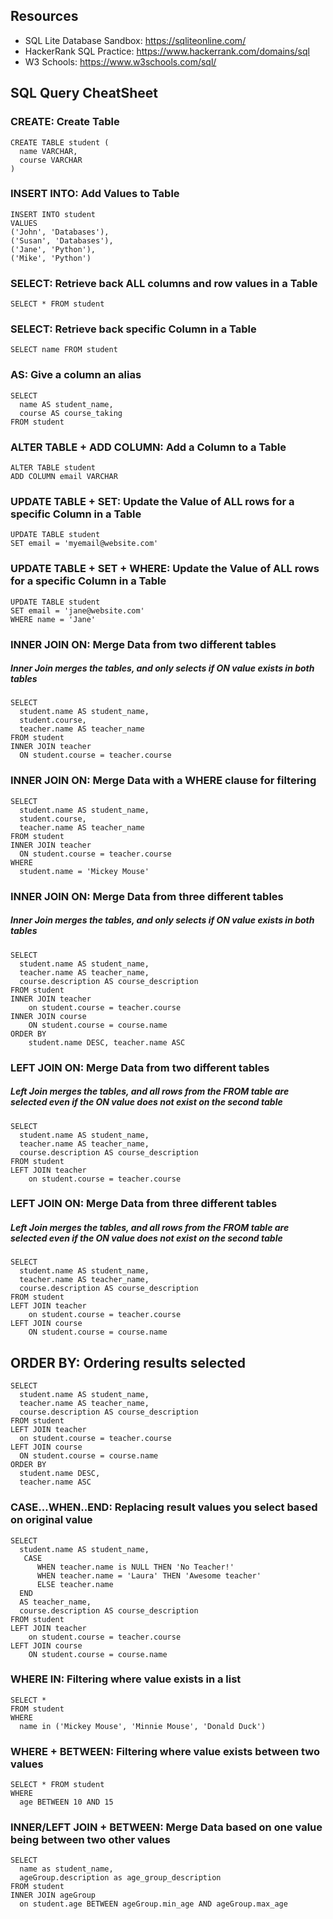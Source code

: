 ## Resources

- SQL Lite Database Sandbox: https://sqliteonline.com/
- HackerRank SQL Practice: https://www.hackerrank.com/domains/sql
- W3 Schools: https://www.w3schools.com/sql/

## SQL Query CheatSheet

### CREATE: Create Table
```
CREATE TABLE student (
  name VARCHAR,
  course VARCHAR
)
```

### INSERT INTO: Add Values to Table
```
INSERT INTO student
VALUES
('John', 'Databases'),
('Susan', 'Databases'),
('Jane', 'Python'),
('Mike', 'Python')
```

### SELECT: Retrieve back ALL columns and row values in a Table
```
SELECT * FROM student
```

### SELECT: Retrieve back specific Column in a Table
```
SELECT name FROM student
```

### AS: Give a column an alias
```
SELECT
  name AS student_name,
  course AS course_taking
FROM student
```

### ALTER TABLE + ADD COLUMN: Add a Column to a Table
```
ALTER TABLE student
ADD COLUMN email VARCHAR
```

### UPDATE TABLE + SET: Update the Value of ALL rows for a specific Column in a Table
```
UPDATE TABLE student
SET email = 'myemail@website.com'
```

### UPDATE TABLE + SET + WHERE: Update the Value of ALL rows for a specific Column in a Table
```
UPDATE TABLE student
SET email = 'jane@website.com'
WHERE name = 'Jane'
```

### INNER JOIN ON: Merge Data from two different tables
##### Inner Join merges the tables, and only selects if ON value exists in both tables
```
SELECT 
  student.name AS student_name,
  student.course,
  teacher.name AS teacher_name
FROM student
INNER JOIN teacher
  ON student.course = teacher.course
```

### INNER JOIN ON: Merge Data with a WHERE clause for filtering
```
SELECT 
  student.name AS student_name,
  student.course,
  teacher.name AS teacher_name
FROM student
INNER JOIN teacher
  ON student.course = teacher.course
WHERE
  student.name = 'Mickey Mouse'
```
### INNER JOIN ON: Merge Data from three different tables
##### Inner Join merges the tables, and only selects if ON value exists in both tables
```
SELECT
  student.name AS student_name,
  teacher.name AS teacher_name,
  course.description AS course_description
FROM student
INNER JOIN teacher 
	on student.course = teacher.course
INNER JOIN course
	ON student.course = course.name
ORDER BY
	student.name DESC, teacher.name ASC
```
### LEFT JOIN ON: Merge Data from two different tables
##### Left Join merges the tables, and all rows from the FROM table are selected even if the ON value does not exist on the second table
```
SELECT
  student.name AS student_name,
  teacher.name AS teacher_name,
  course.description AS course_description
FROM student
LEFT JOIN teacher 
	on student.course = teacher.course
```
### LEFT JOIN ON: Merge Data from three different tables
##### Left Join merges the tables, and all rows from the FROM table are selected even if the ON value does not exist on the second table
```
SELECT
  student.name AS student_name,
  teacher.name AS teacher_name,
  course.description AS course_description
FROM student
LEFT JOIN teacher 
	on student.course = teacher.course
LEFT JOIN course
	ON student.course = course.name
 ```
 
## ORDER BY: Ordering results selected
```
SELECT
  student.name AS student_name,
  teacher.name AS teacher_name,
  course.description AS course_description
FROM student
LEFT JOIN teacher 
  on student.course = teacher.course
LEFT JOIN course
  ON student.course = course.name
ORDER BY
  student.name DESC, 
  teacher.name ASC
```

### CASE...WHEN..END: Replacing result values you select based on original value
```
SELECT
  student.name AS student_name,
   CASE 
      WHEN teacher.name is NULL THEN 'No Teacher!'
      WHEN teacher.name = 'Laura' THEN 'Awesome teacher'
      ELSE teacher.name 
  END
  AS teacher_name,
  course.description AS course_description
FROM student
LEFT JOIN teacher 
	on student.course = teacher.course
LEFT JOIN course
	ON student.course = course.name
```

### WHERE IN: Filtering where value exists in a list
```
SELECT * 
FROM student
WHERE
  name in ('Mickey Mouse', 'Minnie Mouse', 'Donald Duck')
```

### WHERE + BETWEEN: Filtering where value exists between two values
```
SELECT * FROM student
WHERE 
  age BETWEEN 10 AND 15
```

### INNER/LEFT JOIN + BETWEEN: Merge Data based on one value being between two other values
```
SELECT
  name as student_name,
  ageGroup.description as age_group_description
FROM student
INNER JOIN ageGroup
  on student.age BETWEEN ageGroup.min_age AND ageGroup.max_age
```
